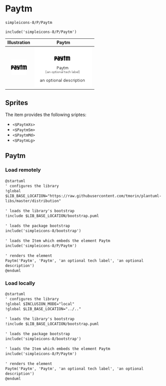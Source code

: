 # Paytm


```text
simpleicons-8/P/Paytm
```

```text
include('simpleicons-8/P/Paytm')
```



| Illustration | Paytm |
| :---: | :---: |
| ![illustration for Illustration](../../simpleicons-8/P/Paytm.png) | ![illustration for Paytm](../../simpleicons-8/P/Paytm.Local.png) |



## Sprites
The item provides the following sriptes:

- `<$PaytmXs>`
- `<$PaytmSm>`
- `<$PaytmMd>`
- `<$PaytmLg>`





## Paytm

### Load remotely
```plantuml
@startuml
' configures the library
!global $LIB_BASE_LOCATION="https://raw.githubusercontent.com/tmorin/plantuml-libs/master/distribution"

' loads the library's bootstrap
!include $LIB_BASE_LOCATION/bootstrap.puml

' loads the package bootstrap
include('simpleicons-8/bootstrap')

' loads the Item which embeds the element Paytm
include('simpleicons-8/P/Paytm')

' renders the element
Paytm('Paytm', 'Paytm', 'an optional tech label', 'an optional description')
@enduml
```

### Load locally
```plantuml
@startuml
' configures the library
!global $INCLUSION_MODE="local"
!global $LIB_BASE_LOCATION="../.."

' loads the library's bootstrap
!include $LIB_BASE_LOCATION/bootstrap.puml

' loads the package bootstrap
include('simpleicons-8/bootstrap')

' loads the Item which embeds the element Paytm
include('simpleicons-8/P/Paytm')

' renders the element
Paytm('Paytm', 'Paytm', 'an optional tech label', 'an optional description')
@enduml
```

